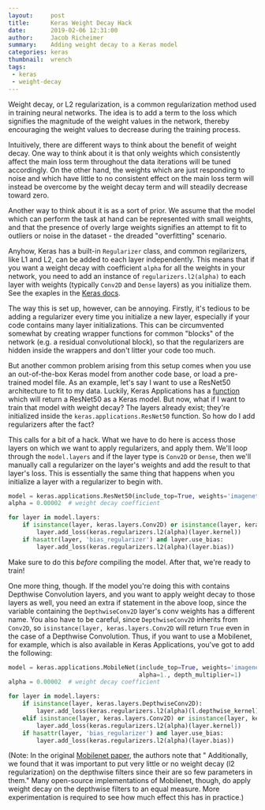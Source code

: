 ```yaml
---
layout:     post
title:      Keras Weight Decay Hack
date:       2019-02-06 12:31:00
author:     Jacob Richeimer
summary:    Adding weight decay to a Keras model
categories: keras
thumbnail:  wrench
tags:
 - keras
 - weight-decay
---
```


Weight decay, or L2 regularization, is a common regularization method used in training neural networks.
The idea is to add a term to the loss which signifies the magnitude of the weight values in the network,
thereby encouraging the weight values to decrease during the training process.

Intuitively, there are different ways to think about the benefit of weight decay. One way to think about it is that
only weights which consistently affect the main loss term throughout the data iterations will be tuned accordingly.
On the other hand, the weights which are just responding to noise and which have little to no consistent effect on
the main loss term will instead be overcome by the weight decay term and will steadily decrease toward zero.

Another way to think about it is as a sort of prior. We assume that the model which can perform the task at hand
can be represented with small weights, and that the presence of overly large weights signifies an attempt to fit
to outliers or noise in the dataset - the dreaded "overfitting" scenario.

Anyhow, Keras has a built-in `Regularizer` class, and common regilarizers, like L1 and L2, can be added to each layer
independently. This means that if you want a weight decay with coefficient `alpha` for all the weights in your network,
you need to add an instance of `regularizers.l2(alpha)` to each layer with weights (typically `Conv2D` and `Dense` layers)
as you initialize them. See the exaples in the [Keras docs][1].

The way this is set up, however, can be annoying. Firstly, it's tedious to be adding a regularizer every time you
initialize a new layer, especially if your code contains many layer initializations. This can be circumvented somewhat
by creating wrapper functions for common "blocks" of the network (e.g. a residual convolutional block),
so that the regularizers are hidden inside the wrappers and don't litter your code too much.

But another common problem arising from this setup comes when you use an out-of-the-box Keras model from another code base,
or load a pre-trained model file. As an example, let's say I want to use a ResNet50 architecture to fit to my data.
Luckily, Keras Applications has a [function][2] which will return a ResNet50 as a Keras model.
But now, what if I want to train that model with weight decay? The layers already exist; they're initialized inside the `keras.applications.ResNet50` function. So how do I add regularizers after the fact?

This calls for a bit of a hack. What we have to do here is access those layers on which we want to apply regularizers,
and apply them. We'll loop through the `model.layers` and if the layer type is `Conv2D` or `Dense`, then we'll manually
call a regularizer on the layer's weights and add the result to that layer's loss. This is essentially the same thing that
happens when you initialize a layer with a regularizer to begin with.

```python
model = keras.applications.ResNet50(include_top=True, weights='imagenet')
alpha = 0.00002  # weight decay coefficient

for layer in model.layers:
    if isinstance(layer, keras.layers.Conv2D) or isinstance(layer, keras.layers.Dense):
        layer.add_loss(keras.regularizers.l2(alpha)(layer.kernel))
    if hasattr(layer, 'bias_regularizer') and layer.use_bias:
        layer.add_loss(keras.regularizers.l2(alpha)(layer.bias))

```

Make sure to do this *before* compiling the model. After that, we're ready to train!

One more thing, though. If the model you're doing this with contains Depthwise Convolution layers, and you want to apply
weight decay to those layers as well, you need an extra if statement in the above loop, since the variable containing
the `DepthwiseConv2D` layer's conv weights has a different name. You also have to be careful, since `DepthwiseConv2D`
inherits from `Conv2D`, so `isinstance(layer, keras.layers.Conv2D` will return `True` even in the case of a
Depthwise Convolution. Thus, if you want to use a Mobilenet, for example, which is also available in Keras Applications,
you've got to add the following:

```python
model = keras.applications.MobileNet(include_top=True, weights='imagenet',
                                     alpha=1., depth_multiplier=1)
alpha = 0.00002  # weight decay coefficient

for layer in model.layers:
    if isinstance(layer, keras.layers.DepthwiseConv2D):
        layer.add_loss(keras.regularizers.l2(alpha)(l.depthwise_kernel))
    elif isinstance(layer, keras.layers.Conv2D) or isinstance(layer, keras.layers.Dense):
        layer.add_loss(keras.regularizers.l2(alpha)(layer.kernel))
    if hasattr(layer, 'bias_regularizer') and layer.use_bias:
        layer.add_loss(keras.regularizers.l2(alpha)(layer.bias))

```

(Note: In the original [Mobilenet paper][3], the authors note that " Additionally, we found that it was important to put very
little or no weight decay (l2 regularization) on the depthwise filters since their are so few parameters in them." Many open-source
implementations of Mobilenet, though, do apply weight decay on the depthwise filters to an equal measure. More experimentation
is required to see how much effect this has in practice.)



[1]: https://keras.io/regularizers/
[2]: https://keras.io/applications/#resnet50
[3]: https://arxiv.org/abs/1704.04861

